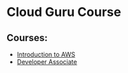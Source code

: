 # Cloud Guru Course

## Courses:
* [Introduction to AWS](Introduction.md)
* [Developer Associate](/cloud-guru/developer-associate/Introduction.md)


